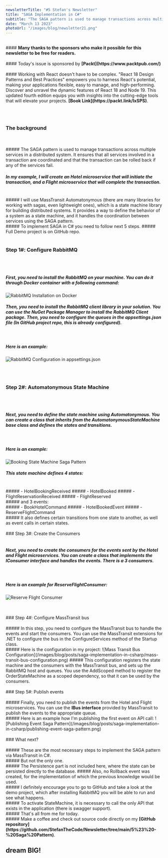 ```yaml
---
newsletterTitle: "#5 Stefan's Newsletter"
title: "SAGA Implementation in C#"
subtitle: "The SAGA pattern is used to manage transactions across multiple services in a distributed system..."
date: "March 13 2023"
photoUrl: "/images/blog/newsletter21.png"
---
```


<br>
#### <b>Many thanks to the sponsors who make it possible for this newsletter to be free for readers.</b>
<br>
<br>
#### Today's issue is sponsored by <b> [Packt](https://www.packtpub.com/)</b> 
<br>
<br>
#### Working with React doesn't have to be complex. "React 18 Design Patterns and Best Practices" empowers you to harness React's potential, making your applications flexible, easy to manage, and high-performing. Discover and unravel the dynamic features of React 18 and Node 19. This updated fourth edition equips you with insights into the cutting-edge tools that will elevate your projects. <b> [Book Link](https://packt.link/IxSPS)</b>.
<br>
<hr style='background-color: #fff'>
<br>

### The background
<br>
<br>
##### The SAGA pattern is used to manage transactions across multiple services in a distributed system. It ensures that all services involved in a transaction are coordinated and that the transaction can be rolled back if any of the services fail.
<br>

##### In my example, I will create an Hotel microservice that will initiate the transaction, and a Flight microservice that will complete the transaction.
<br>
##### I will use MassTransit Automatonymous (there are many libraries for working with sagas, even lightweight ones), which is a state machine library for building distributed systems. It provides a way to define the behavior of a system as a state machine, and it handles the coordination between services using the SAGA pattern.
<br>
##### To implement SAGA in C# you need to follow next 5 steps.
##### Full Demo project is on GitHub repo.
<br>
<br>

### Step 1#: Configure RabbitMQ
<br>
<br>

##### First, you need to install the RabbitMQ on your machine. You can do it through Docker container with a following command:
![RabbitMQ Installation on Docker](/images/blog/posts/saga-implementation-in-csharp/install-rabbitmq-on-docker.png)

##### Then, you need to install the RabbitMQ client library in your solution. You can use the NuGet Package Manager to install the RabbitMQ Client package. Then, you need to configure the queues in the appsettings.json file (In GitHub project repo, this is already configured).
<br>

##### Here is an example:
![RabbitMQ Configuration in appsettings.json](/images/blog/posts/saga-implementation-in-csharp/rabbitmq-configuration-in-appsettings.png)

<br>
<br>

### Step 2#: Automatonymous State Machine
<br>
<br>

##### Next, you need to define the state machine using Automatonymous. You can create a class that inherits from the AutomatonymousStateMachine base class and defines the states and transitions.
<br>

##### Here is an example:
![Booking State Machine Saga Pattern](/images/blog/posts/saga-implementation-in-csharp/booking-state-machine-saga-pattern.png)


##### This state machine defines 4 states:
<br>
##### - HotelBookingReceived
##### - HotelBooked
##### - FlightReservationReceived
##### - FlightReserved
<br>
##### and 3 events:
<br>
##### - BookHotelCommand
##### - HotelBookedEvent
##### - ReserveFlightCommand
<br>
##### It also defines certain transitions from one state to another, as well as event calls in certain states.

<br>
<br>
### Step 3#: Create the Consumers
<br>
<br>

##### Next, you need to create the consumers for the events sent by the Hotel and Flight microservices. You can create a class that implements the IConsumer interface and handles the events. There is a 3 consumers.
<br>

##### Here is an example for ReserveFlightConsumer:
![Reserve Flight Consumer](/images/blog/posts/saga-implementation-in-csharp/reserve-flight-consumer.png)

<br>
<br>
### Step 4#: Configure MassTransit bus
<br>
<br>
##### In this step, you need to configure the MassTransit bus to handle the events and start the consumers. You can use the MassTransit extensions for .NET to configure the bus in the ConfigureServices method of the Startup class.
<br>
##### Here is the configuration in my project:
![Mass Transit Bus Configuration](/images/blog/posts/saga-implementation-in-csharp/mass-transit-bus-configuration.png)
##### This configuration registers the state machine and the consumers with the MassTransit bus, and sets up the RabbitMQ host and queues. You use the AddScoped method to register the OrderStateMachine as a scoped dependency, so that it can be used by the consumers.

<br>
<br>
### Step 5#: Publish events
<br>
<br>
##### Finally, you need to publish the events from the Hotel and Flight microservices. You can use the <b>IBus interface</b> provided by MassTransit to publish the events to the appropriate queue.
<br>
##### Here is an example how I'm publishing the first event on API call:
![Publishing Event Saga Pattern](/images/blog/posts/saga-implementation-in-csharp/publishing-event-saga-pattern.png)

<br>
<br>
### What next?
<br>
<br>
##### These are the most necessary steps to implement the SAGA pattern via MassTransit in C#.
<br>
##### But not the only one.
<br>
##### The Persistence part is not included here, where the state can be persisted directly to the database.
##### Also, no Rollback event was created, for the implementation of which the previous knowledge would be used.
<br>
##### I definitely encourage you to go to GitHub and take a look at the demo project, which after installing RabbitMQ you will be able to run and see what happens.
<br>
##### To activate StateMachine, it is necessary to call the only API that exists in the application (there is swagger support).
<br>
##### That's all from me for today.
<br>
##### Make a coffee and check out source code directly on my <b> [GitHub repository](https://github.com/StefanTheCode/Newsletter/tree/main/5%23%20-%20Saga%20Pattern)</b>.
<br>

## <b > dream BIG! </b>